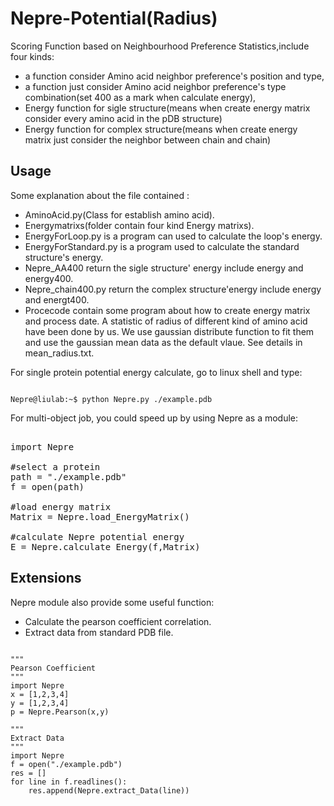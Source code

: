 # Nepre-Potential(Radius)
Scoring Function based on Neighbourhood Preference Statistics,include four kinds:
* a function consider Amino acid neighbor preference's position and type,
* a function just consider Amino acid neighbor preference's type combination(set 400 as a mark when calculate energy),
* Energy function for sigle structure(means when create energy matrix consider every amino acid in the pDB structure)
* Energy function for complex structure(means when create energy matrix just consider the neighbor between chain and chain)

Usage
----------
Some explanation about the file contained :
* AminoAcid.py(Class for establish amino acid).
* Energymatrixs(folder contain four kind Energy matrixs).
* EnergyForLoop.py is a program can used to calculate the loop's energy.
* EnergyForStandard.py is a program used to calculate the standard structure's energy.
* Nepre_AA400 return the sigle structure' energy include energy and energy400.
* Nepre_chain400.py return the complex structure'energy include energy and energt400.
* Procecode contain some program about how to create energy matrix and process date.
A statistic of radius of different kind of amino acid have been done by us. We use gaussian distribute function to
fit them and use the gaussian mean data as the default vlaue. See details in mean_radius.txt.

For single protein potential energy calculate, go to linux shell and type:
<pre><code>
Nepre@liulab:~$ python Nepre.py ./example.pdb
</code></pre>

For multi-object job, you could speed up by using Nepre as a module:

<pre></code>
import Nepre

#select a protein
path = "./example.pdb"
f = open(path)

#load energy matrix
Matrix = Nepre.load_EnergyMatrix()

#calculate Nepre potential energy
E = Nepre.calculate_Energy(f,Matrix)
</code></pre>

Extensions
----------
Nepre module also provide some useful function:
* Calculate the pearson coefficient correlation.
* Extract data from standard PDB file.
<pre><code>
"""
Pearson Coefficient
"""
import Nepre
x = [1,2,3,4]
y = [1,2,3,4]
p = Nepre.Pearson(x,y)

"""
Extract Data
"""
import Nepre
f = open("./example.pdb")
res = []
for line in f.readlines():
    res.append(Nepre.extract_Data(line))
</code></pre>
